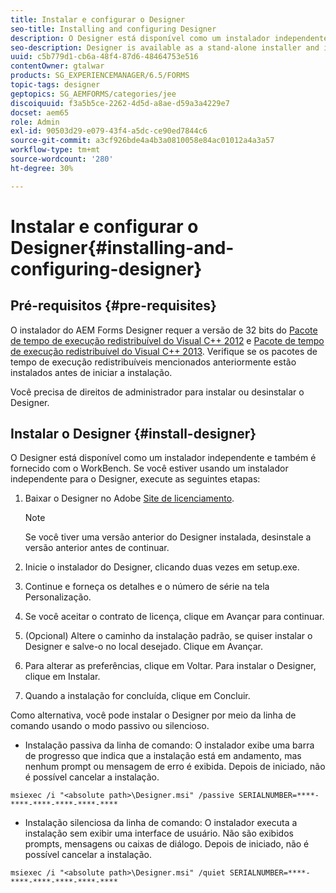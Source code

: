 ```yaml
---
title: Instalar e configurar o Designer
seo-title: Installing and configuring Designer
description: O Designer está disponível como um instalador independente e também é fornecido com o Workbench. Saiba como instalar o Designer independente.
seo-description: Designer is available as a stand-alone installer and is also bundled with Workbench. Learn how to install stand-alone Designer.
uuid: c5b779d1-cb6a-48f4-87d6-48464753e516
contentOwner: gtalwar
products: SG_EXPERIENCEMANAGER/6.5/FORMS
topic-tags: designer
geptopics: SG_AEMFORMS/categories/jee
discoiquuid: f3a5b5ce-2262-4d5d-a8ae-d59a3a4229e7
docset: aem65
role: Admin
exl-id: 90503d29-e079-43f4-a5dc-ce90ed7844c6
source-git-commit: a3cf926bde4a4b3a0810058e84ac01012a4a3a57
workflow-type: tm+mt
source-wordcount: '280'
ht-degree: 30%

---
```


# Instalar e configurar o Designer{#installing-and-configuring-designer}

## Pré-requisitos {#pre-requisites}

O instalador do AEM Forms Designer requer a versão de 32 bits do [Pacote de tempo de execução redistribuível do Visual C++ 2012](https://support.microsoft.com/en-us/topic/the-latest-supported-visual-c-downloads-2647da03-1eea-4433-9aff-95f26a218cc0) e [Pacote de tempo de execução redistribuível do Visual C++ 2013](https://support.microsoft.com/pt-br/help/3179560/update-for-visual-c-2013-and-visual-c-redistributable-package). Verifique se os pacotes de tempo de execução redistribuíveis mencionados anteriormente estão instalados antes de iniciar a instalação.

Você precisa de direitos de administrador para instalar ou desinstalar o Designer.

## Instalar o Designer {#install-designer}

O Designer está disponível como um instalador independente e também é fornecido com o WorkBench. Se você estiver usando um instalador independente para o Designer, execute as seguintes etapas:

1. Baixar o Designer no Adobe [Site de licenciamento](https://licensing.adobe.com/).

   >[!NOTE]
   >
   >Se você tiver uma versão anterior do Designer instalada, desinstale a versão anterior antes de continuar.

1. Inicie o instalador do Designer, clicando duas vezes em setup.exe.
1. Continue e forneça os detalhes e o número de série na tela Personalização.
1. Se você aceitar o contrato de licença, clique em Avançar para continuar.
1. (Opcional) Altere o caminho da instalação padrão, se quiser instalar o Designer e salve-o no local desejado. Clique em Avançar.
1. Para alterar as preferências, clique em Voltar. Para instalar o Designer, clique em Instalar.
1. Quando a instalação for concluída, clique em Concluir.

Como alternativa, você pode instalar o Designer por meio da linha de comando usando o modo passivo ou silencioso.

* Instalação passiva da linha de comando: O instalador exibe uma barra de progresso que indica que a instalação está em andamento, mas nenhum prompt ou mensagem de erro é exibida. Depois de iniciado, não é possível cancelar a instalação.

```shell
msiexec /i "<absolute path>\Designer.msi" /passive SERIALNUMBER=****-****-****-****-****-****
```

* Instalação silenciosa da linha de comando: O instalador executa a instalação sem exibir uma interface de usuário. Não são exibidos prompts, mensagens ou caixas de diálogo. Depois de iniciado, não é possível cancelar a instalação.

```shell
msiexec /i "<absolute path>\Designer.msi" /quiet SERIALNUMBER=****-****-****-****-****-****
```


